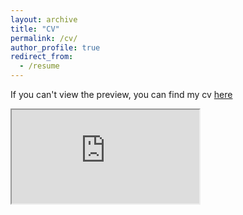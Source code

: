 ```yaml
---
layout: archive
title: "CV"
permalink: /cv/
author_profile: true
redirect_from:
  - /resume
---
```


If you can't view the preview, you can find my cv <a href="https://edoardotolva.github.io/files/tolva_CV.pdf" allow="fullscreen">here</a>

<iframe src="https://edoardotolva.github.io/files/tolva_CV.pdf">
</iframe>


